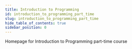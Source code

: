 ```yaml
---
title: Introduction to Programming
id: introduction_to_programming_part_time
slug: introduction_to_programming_part_time
hide_table_of_contents: true
sidebar_position: 0
---
```


Homepage for Introduction to Programming part-time course
